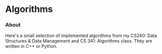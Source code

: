 # Algorithms
### About
Here's a small selection of implemented algorithms from my CS240: Data Structures & Data Management and CS 341: Algorithms class. They are written in C++ or Python.
